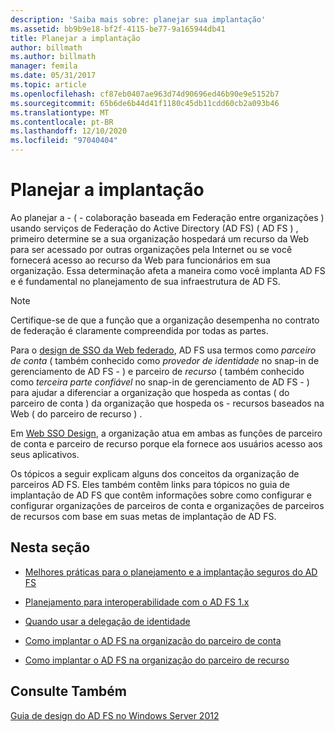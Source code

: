 ```yaml
---
description: 'Saiba mais sobre: planejar sua implantação'
ms.assetid: bb9b9e18-bf2f-4115-be77-9a165944db41
title: Planejar a implantação
author: billmath
ms.author: billmath
manager: femila
ms.date: 05/31/2017
ms.topic: article
ms.openlocfilehash: cf87eb0407ae963d74d90696ed46b90e9e5152b7
ms.sourcegitcommit: 65b6de6b44d41f1180c45db11cdd60cb2a093b46
ms.translationtype: MT
ms.contentlocale: pt-BR
ms.lasthandoff: 12/10/2020
ms.locfileid: "97040404"
---
```

# <a name="planning-your-deployment"></a>Planejar a implantação

Ao planejar a \- \( \- colaboração baseada em Federação entre organizações \) usando serviços de Federação do Active Directory (AD FS) \( AD FS \) , primeiro determine se a sua organização hospedará um recurso da Web para ser acessado por outras organizações pela Internet ou se você fornecerá acesso ao recurso da Web para funcionários em sua organização. Essa determinação afeta a maneira como você implanta AD FS e é fundamental no planejamento de sua infraestrutura de AD FS.

> [!NOTE]
> Certifique-se de que a função que a organização desempenha no contrato de federação é claramente compreendida por todas as partes.

Para o [design de SSO da Web federado](Federated-Web-SSO-Design.md), AD FS usa termos como *parceiro de conta* \( também conhecido como *provedor de identidade* no snap-in de gerenciamento de AD FS \- \) e parceiro de *recurso* \( também conhecido como *terceira parte confiável* no snap-in de gerenciamento de AD FS \- \) para ajudar a diferenciar a organização que hospeda as contas \( do parceiro de conta \) da organização que hospeda os \- recursos baseados na Web \( do parceiro de recurso \) .

Em [Web SSO Design](Web-SSO-Design.md), a organização atua em ambas as funções de parceiro de conta e parceiro de recurso porque ela fornece aos usuários acesso aos seus aplicativos.

Os tópicos a seguir explicam alguns dos conceitos da organização de parceiros AD FS. Eles também contêm links para tópicos no guia de implantação de AD FS que contêm informações sobre como configurar e configurar organizações de parceiros de conta e organizações de parceiros de recursos com base em suas metas de implantação de AD FS.

## <a name="in-this-section"></a>Nesta seção

-   [Melhores práticas para o planejamento e a implantação seguros do AD FS](Best-Practices-for-Secure-Planning-and-Deployment-of-AD-FS.md)

-   [Planejamento para interoperabilidade com o AD FS 1.x](Planning-for-Interoperability-with-AD-FS-1.x.md)

-   [Quando usar a delegação de identidade](When-to-Use-Identity-Delegation.md)

-   [Como implantar o AD FS na organização do parceiro de conta](Deploying-AD-FS-in-the-Account-Partner-Organization-2012.md)

-   [Como implantar o AD FS na organização do parceiro de recurso](Deploying-AD-FS-in-the-Resource-Partner-Organization-2012.md)

## <a name="see-also"></a>Consulte Também
[Guia de design do AD FS no Windows Server 2012](AD-FS-Design-Guide-in-Windows-Server-2012.md)


